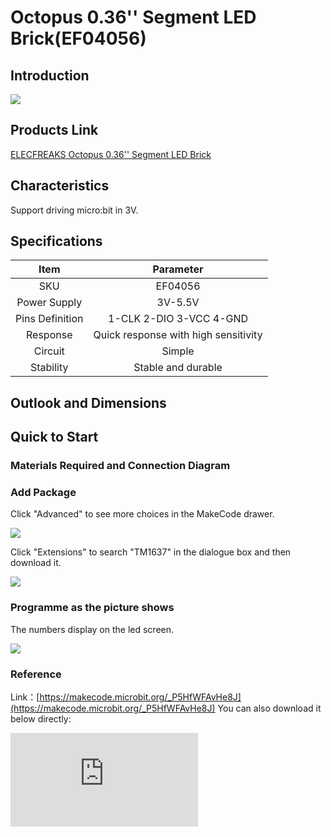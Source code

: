 ﻿# Octopus 0.36'' Segment LED Brick(EF04056)

## Introduction


![](https://wiki-media-ef.oss-cn-hongkong.aliyuncs.com//images/04056_1.jpg)

## Products Link

[ELECFREAKS Octopus 0.36'' Segment LED Brick](https://shop.elecfreaks.com/products/elecfreaks-octopus-0-36-segment-led-brick?_pos=1&_sid=cbacd0765&_ss=r)

## Characteristics


 Support driving micro:bit in 3V.

## Specifications


Item | Parameter
:-: | :-:
SKU|EF04056
Power Supply|3V-5.5V
Pins Definition|1-CLK 2-DIO 3-VCC 4-GND
Response|Quick response with high sensitivity
Circuit|Simple
Stability|Stable and durable

## Outlook and Dimensions




## Quick to Start


### Materials Required and Connection Diagram






### Add Package

Click "Advanced" to see more choices in the MakeCode drawer.


![](https://wiki-media-ef.oss-cn-hongkong.aliyuncs.com//images/smtcNoB.png)


Click "Extensions" to search "TM1637" in the dialogue box and then download it.



![](https://wiki-media-ef.oss-cn-hongkong.aliyuncs.com//images/04056_3.png)



### Programme as the picture shows
 The numbers display on the led screen.





![](https://wiki-media-ef.oss-cn-hongkong.aliyuncs.com//images/04056_5.png)





### Reference
Link：[https://makecode.microbit.org/_P5HfWFAvHe8J](https://makecode.microbit.org/_P5HfWFAvHe8J)
You can also download it below directly:


<div
    style={{
        position: 'relative',
        paddingBottom: '60%',
        overflow: 'hidden',
    }}
>
    <iframe
        src="https://makecode.microbit.org/_P5HfWFAvHe8J"
        frameborder="0"
        sandbox="allow-popups allow-forms allow-scripts allow-same-origin"
        style={{
            position: 'absolute',
            width: '100%',
            height: '100%',
        }}
    />
</div>

### Result
 The setting numbers display on the led screen.

## Relevant Cases


## Technique Files
